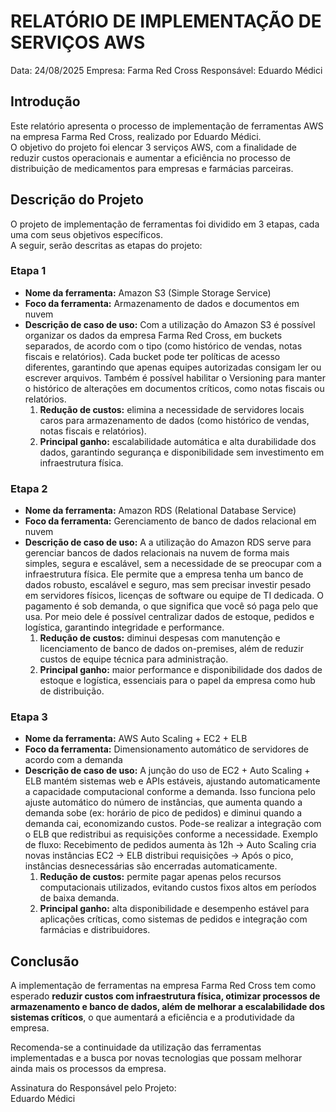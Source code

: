 # RELATÓRIO DE IMPLEMENTAÇÃO DE SERVIÇOS AWS

Data: 24/08/2025
Empresa: Farma Red Cross
Responsável: Eduardo Médici 

## Introdução
Este relatório apresenta o processo de implementação de ferramentas AWS na empresa Farma Red Cross, realizado por Eduardo Médici.  
O objetivo do projeto foi elencar 3 serviços AWS, com a finalidade de reduzir custos operacionais e aumentar a eficiência no processo de distribuição de medicamentos para empresas e farmácias parceiras.

## Descrição do Projeto
O projeto de implementação de ferramentas foi dividido em 3 etapas, cada uma com seus objetivos específicos.  
A seguir, serão descritas as etapas do projeto:

### Etapa 1
- **Nome da ferramenta:** Amazon S3 (Simple Storage Service)  
- **Foco da ferramenta:** Armazenamento de dados e documentos em nuvem  
- **Descrição de caso de uso:**
  Com a utilização do Amazon S3 é possível organizar os dados da empresa Farma Red Cross, em buckets separados, de acordo com o tipo (como histórico de vendas, notas fiscais e relatórios). Cada bucket pode ter políticas de acesso diferentes, garantindo que apenas equipes autorizadas consigam ler ou escrever arquivos. Também é possível habilitar o Versioning para manter o histórico de alterações em documentos críticos, como notas fiscais ou relatórios.
  1. **Redução de custos:** elimina a necessidade de servidores locais caros para armazenamento de dados (como histórico de vendas, notas fiscais e relatórios).  
  2. **Principal ganho:** escalabilidade automática e alta durabilidade dos dados, garantindo segurança e disponibilidade sem investimento em infraestrutura física.  

### Etapa 2
- **Nome da ferramenta:** Amazon RDS (Relational Database Service)  
- **Foco da ferramenta:** Gerenciamento de banco de dados relacional em nuvem  
- **Descrição de caso de uso:**
  A a utilização do Amazon RDS serve para gerenciar bancos de dados relacionais na nuvem de forma mais simples, segura e escalável, sem a necessidade de se preocupar com a infraestrutura física. Ele permite que a empresa tenha um banco de dados robusto, escalável e seguro, mas sem precisar investir pesado em servidores físicos, licenças de software ou equipe de TI dedicada. O pagamento é sob demanda, o que significa que você só paga pelo que usa. Por meio dele é possível centralizar dados de estoque, pedidos e logística, garantindo integridade e performance.
  1. **Redução de custos:** diminui despesas com manutenção e licenciamento de banco de dados on-premises, além de reduzir custos de equipe técnica para administração.  
  2. **Principal ganho:** maior performance e disponibilidade dos dados de estoque e logística, essenciais para o papel da empresa como hub de distribuição.  

### Etapa 3
- **Nome da ferramenta:** AWS Auto Scaling + EC2 + ELB
- **Foco da ferramenta:** Dimensionamento automático de servidores de acordo com a demanda  
- **Descrição de caso de uso:**
  A junção do uso de EC2 + Auto Scaling + ELB mantém sistemas web e APIs estáveis, ajustando automaticamente a capacidade computacional conforme a demanda. Isso funciona pelo ajuste automático do número de instâncias, que aumenta quando a demanda sobe (ex: horário de pico de pedidos) e diminui quando a demanda cai, economizando custos. Pode-se realizar a integração com o ELB que redistribui as requisições conforme a necessidade. Exemplo de fluxo: Recebimento de pedidos aumenta às 12h → Auto Scaling cria novas instâncias EC2 → ELB distribui requisições → Após o pico, instâncias desnecessárias são encerradas automaticamente.
  1. **Redução de custos:** permite pagar apenas pelos recursos computacionais utilizados, evitando custos fixos altos em períodos de baixa demanda.  
  2. **Principal ganho:** alta disponibilidade e desempenho estável para aplicações críticas, como sistemas de pedidos e integração com farmácias e distribuidores.  

## Conclusão
A implementação de ferramentas na empresa Farma Red Cross tem como esperado **reduzir custos com infraestrutura física, otimizar processos de armazenamento e banco de dados, além de melhorar a escalabilidade dos sistemas críticos**, o que aumentará a eficiência e a produtividade da empresa.  

Recomenda-se a continuidade da utilização das ferramentas implementadas e a busca por novas tecnologias que possam melhorar ainda mais os processos da empresa.  

Assinatura do Responsável pelo Projeto:  
Eduardo Médici 
